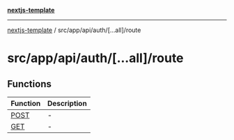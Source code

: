 [**nextjs-template**](README.md)

---

[nextjs-template](README.md) / src/app/api/auth/\[...all\]/route

# src/app/api/auth/\[...all\]/route

## Functions

| Function                                                     | Description |
| ------------------------------------------------------------ | ----------- |
| [POST](src.app.api.auth.%5B...all%5D.route.Function.POST.md) | -           |
| [GET](src.app.api.auth.%5B...all%5D.route.Function.GET.md)   | -           |
